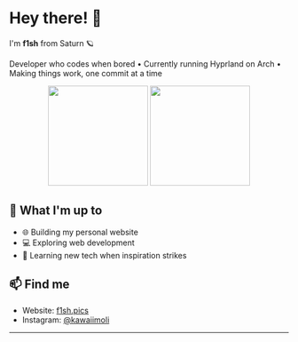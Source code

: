 # Hey there! 👋

I'm **f1sh** from Saturn 🪐

Developer who codes when bored • Currently running Hyprland on Arch • Making things work, one commit at a time

<p align="center">
  <a href="https://github.com/lostf1sh" style="text-decoration: none; display: inline-block;">
    <img height="180em" style="display: block;" src="https://github-readme-stats.vercel.app/api?username=lostf1sh&show_icons=true&theme=vue-dark&hide_border=true" />
  </a>
  <a href="https://github.com/lostf1sh" style="text-decoration: none; display: inline-block;">
    <img height="180em" style="display: block;" src="https://github-readme-stats.vercel.app/api/top-langs/?username=lostf1sh&theme=vue-dark&hide_border=true&layout=compact" />
  </a>
</p>

## 🚀 What I'm up to

- 🌐 Building my personal website
- 💻 Exploring web development 
- 🎯 Learning new tech when inspiration strikes

## 📫 Find me

- Website: [f1sh.pics](https://f1sh.pics)
- Instagram: [@kawaiimoli](https://instagram.com/kawaiimoli)

---
